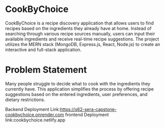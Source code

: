 # CookByChoice
CookByChoice is a recipe discovery application that allows users to find recipes based on the ingredients they already have at home. Instead of searching through various recipe sources manually, users can input their available ingredients and receive real-time recipe suggestions. The project utilizes the MERN stack (MongoDB, Express.js, React, Node.js) to create an interactive and full-stack application.

# Problem Statement

Many people struggle to decide what to cook with the ingredients they currently have. This application simplifies the process by offering recipe suggestions based on the entered ingredients, user preferences, and dietary restrictions.

Backend Deployment Link:https://s62-sera-capstone-cookbychoice.onrender.com
frontend Deployment link:cookbychoice.netlify.app